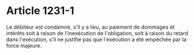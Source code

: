 # Article 1231-1

<p>Le débiteur est condamné, s'il y a lieu, au paiement de dommages et intérêts soit à raison de l'inexécution de l'obligation, soit à raison du retard dans l'exécution, s'il ne justifie pas que l'exécution a été empêchée par la force majeure.</p>